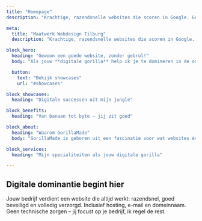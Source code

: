 ```yaml
---
title: "Homepage"
description: "Krachtige, razendsnelle websites die scoren in Google. Geen technisch gedoe. Hosting, SEO en webdesign geregeld door jouw digitale gorilla: GorillaMade."

meta:
  title: "Maatwerk Webdesign Tilburg"
  description: "Krachtige, razendsnelle websites die scoren in Google. Geen technisch gedoe. Hosting, SEO en webdesign geregeld door jouw digitale gorilla: GorillaMade."

block_hero:
  heading: "Gewoon een goede website, zonder gebrul!"
  body: "Als jouw **digitale gorilla** help ik je te domineren in de online jungle. Samen bouwen we aan een **snelle**, **veilige** en **vindbare** website – volledig in jouw controle."

  button:
    text: "Bekijk showcases"
    url: "#showcases"

block_showcases:
  heading: "Digitale successen uit mijn jungle"

block_benefits:
  heading: "Van banaan tot byte – jij zit goed"

block_about:
  heading: "Waarom GorillaMade"
  body: "GorillaMade is geboren uit een fascinatie voor wat websites écht krachtig maakt. Geen standaard templates, maar maatwerk vanaf nul – gebouwd voor snelheid, veiligheid en SEO. Mijn focus? Webdesign in Tilburg. Daar help ik ondernemers om online zichtbaar, sterk en zelfstandig te worden."

block_services:
  heading: "Mijn specialiteiten als jouw digitale gorilla"

---
```


## Digitale dominantie begint hier

Jouw bedrijf verdient een website die altijd werkt: razendsnel, goed beveiligd en volledig verzorgd. Inclusief hosting, e-mail en domeinnaam. Geen technische zorgen – jij focust op je bedrijf, ik regel de rest.
